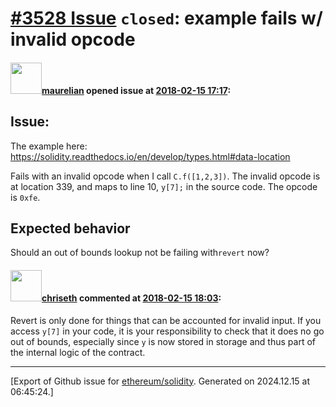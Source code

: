 # [\#3528 Issue](https://github.com/ethereum/solidity/issues/3528) `closed`: example fails w/ invalid opcode

#### <img src="https://avatars.githubusercontent.com/u/23033765?u=2e7a6d419d3bcf8c495155dad1fd1c7575eab951&v=4" width="50">[maurelian](https://github.com/maurelian) opened issue at [2018-02-15 17:17](https://github.com/ethereum/solidity/issues/3528):

## Issue:

The example here: https://solidity.readthedocs.io/en/develop/types.html#data-location

Fails with an invalid opcode when I call `C.f([1,2,3])`. The invalid opcode is at location 339, and maps to line 10, `y[7];` in the source code. The opcode is `0xfe`.

## Expected behavior

Should an out of bounds lookup not be failing with`revert` now?

#### <img src="https://avatars.githubusercontent.com/u/9073706?v=4" width="50">[chriseth](https://github.com/chriseth) commented at [2018-02-15 18:03](https://github.com/ethereum/solidity/issues/3528#issuecomment-366011331):

Revert is only done for things that can be accounted for invalid input. If you access `y[7]` in your code, it is your responsibility to check that it does no go out of bounds, especially since `y` is now stored in storage and thus part of the internal logic of the contract.


-------------------------------------------------------------------------------



[Export of Github issue for [ethereum/solidity](https://github.com/ethereum/solidity). Generated on 2024.12.15 at 06:45:24.]

